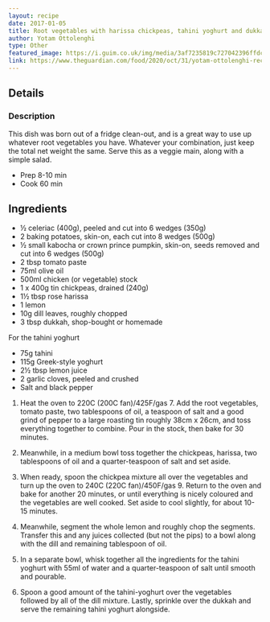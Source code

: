 ```yaml
---
layout: recipe
date: 2017-01-05
title: Root vegetables with harissa chickpeas, tahini yoghurt and dukkah
author: Yotam Ottolenghi
type: Other
featured_image: https://i.guim.co.uk/img/media/3af7235819c727042396ffdc3e7db67b399f3966/0_0_3731_4384/master/3731.jpg?width=620&quality=45&auto=format&fit=max&dpr=2&s=57da1042c2482f1f0b434b7416121a63
link: https://www.theguardian.com/food/2020/oct/31/yotam-ottolenghi-recipes-autumn-veg-buttered-kohlrabi-yuca-fries
---
```

## Details
### Description
This dish was born out of a fridge clean-out, and is a great way to use up whatever root vegetables you have. Whatever your combination, just keep the total net weight the same. Serve this as a veggie main, along with a simple salad.

* Prep 8-10 min
* Cook 60 min
## Ingredients
* ½ celeriac (400g), peeled and cut into 6 wedges (350g)
* 2 baking potatoes, skin-on, each cut into 8 wedges (500g)
* ½ small kabocha or crown prince pumpkin, skin-on, seeds removed and cut into 6 wedges (500g)
* 2 tbsp tomato paste
* 75ml olive oil
* 500ml chicken (or vegetable) stock
* 1 x 400g tin chickpeas, drained (240g)
* 1½ tbsp rose harissa
* 1 lemon
* 10g dill leaves, roughly chopped
* 3 tbsp dukkah, shop-bought or homemade

For the tahini yoghurt
* 75g tahini
* 115g Greek-style yoghurt
* 2½ tbsp lemon juice
* 2 garlic cloves, peeled and crushed
* Salt and black pepper

1. Heat the oven to 220C (200C fan)/425F/gas 7. Add the root vegetables, tomato paste, two tablespoons of oil, a teaspoon of salt and a good grind of pepper to a large roasting tin roughly 38cm x 26cm, and toss everything together to combine. Pour in the stock, then bake for 30 minutes.

1. Meanwhile, in a medium bowl toss together the chickpeas, harissa, two tablespoons of oil and a quarter-teaspoon of salt and set aside.

1. When ready, spoon the chickpea mixture all over the vegetables and turn up the oven to 240C (220C fan)/450F/gas 9. Return to the oven and bake for another 20 minutes, or until everything is nicely coloured and the vegetables are well cooked. Set aside to cool slightly, for about 10-15 minutes.

1. Meanwhile, segment the whole lemon and roughly chop the segments. Transfer this and any juices collected (but not the pips) to a bowl along with the dill and remaining tablespoon of oil.

1. In a separate bowl, whisk together all the ingredients for the tahini yoghurt with 55ml of water and a quarter-teaspoon of salt until smooth and pourable.

1. Spoon a good amount of the tahini-yoghurt over the vegetables followed by all of the dill mixture. Lastly, sprinkle over the dukkah and serve the remaining tahini yoghurt alongside.